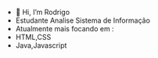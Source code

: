 - 👋 Hi, I’m Rodrigo
- Estudante Analise Sistema de Informação
- Atualmente mais focando em :
- HTML,CSS
- Java,Javascript
